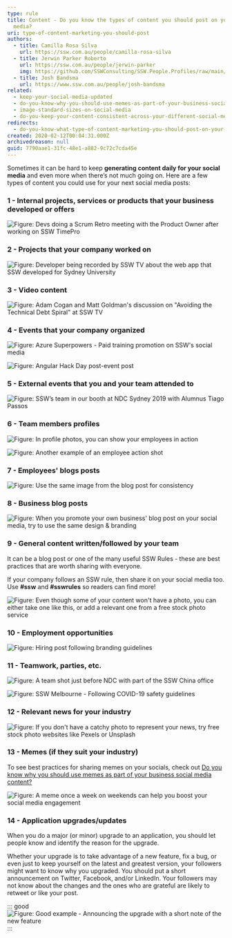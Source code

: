 ```yaml
---
type: rule
title: Content - Do you know the types of content you should post on your social
  media?
uri: type-of-content-marketing-you-should-post
authors:
  - title: Camilla Rosa Silva
    url: https://ssw.com.au/people/camilla-rosa-silva
  - title: Jerwin Parker Roberto
    url: https://ssw.com.au/people/jerwin-parker
    img: https://github.com/SSWConsulting/SSW.People.Profiles/raw/main/Jerwin-Parker/Images/Jerwin-Parker-Profile.jpg
  - title: Josh Bandsma
    url: https://www.ssw.com.au/people/josh-bandsma
related:
  - keep-your-social-media-updated
  - do-you-know-why-you-should-use-memes-as-part-of-your-business-social-media-content
  - image-standard-sizes-on-social-media
  - do-you-keep-your-content-consistent-across-your-different-social-media-platforms
redirects:
  - do-you-know-what-type-of-content-marketing-you-should-post-on-your-socials
created: 2020-02-12T00:04:31.000Z
archivedreason: null
guid: 7790aae1-31fc-48e1-a882-9c72c7cda45e
---
```

Sometimes it can be hard to keep **generating content daily for your social media** and even more when there’s not much going on. Here are a few types of content you could use for your next social media posts:

<!--endintro-->

### 1 - Internal projects, services or products that your business developed or offers

![Figure: Devs doing a Scrum Retro meeting with the Product Owner after working on SSW TimePro](/rules/type-of-content-marketing-you-should-post/teamwork.jpg)

### 2 - Projects that your company worked on

![Figure: Developer being recorded by SSW TV about the web app that SSW developed for Sydney University](/rules/type-of-content-marketing-you-should-post/breast.jpg)

### 3 - Video content

![Figure: Adam Cogan and Matt Goldman's discussion on "Avoiding the Technical Debt Spiral" at SSW TV](/rules/type-of-content-marketing-you-should-post/sswtv-v2.jpg)

### 4 - Events that your company organized

![Figure: Azure Superpowers - Paid training promotion on SSW's social media](/rules/type-of-content-marketing-you-should-post/promo-azure.jpg)

![Figure: Angular Hack Day post-event post](/rules/type-of-content-marketing-you-should-post/sswevents.jpg)

### 5 - External events that you and your team attended to

![Figure: SSW’s team in our booth at NDC Sydney 2019 with Alumnus Tiago Passos](/rules/type-of-content-marketing-you-should-post/ndc.jpg)

### 6 - Team members profiles

![Figure: In profile photos, you can show your employees in action](/rules/type-of-content-marketing-you-should-post/kikisprofile.png)

![Figure: Another example of an employee action shot](/rules/type-of-content-marketing-you-should-post/tom-profile.png)

### 7 - Employees' blogs posts

![Figure: Use the same image from the blog post for consistency](/rules/type-of-content-marketing-you-should-post/tim-blog.png)

### 8 - Business blog posts

![Figure: When you promote your own business' blog post on your social media, try to use the same design & branding](/rules/type-of-content-marketing-you-should-post/blogpostssw.jpeg)

### 9 - General content written/followed by your team

It can be a blog post or one of the many useful SSW Rules - these are best practices that are worth sharing with everyone.

If your company follows an SSW rule, then share it on your social media too. Use **\#ssw** and **\#sswrules** so readers can find more!

![Figure: Even though some of your content won't have a photo, you can either take one like this, or add a relevant one from a free stock photo service](/rules/type-of-content-marketing-you-should-post/rules-v2.png)

### 10 - Employment opportunities

![Figure: Hiring post following branding guidelines](/rules/type-of-content-marketing-you-should-post/hiring-v2.png)

### 11 - Teamwork, parties, etc.

![Figure: A team shot just before NDC with part of the SSW China office](/rules/type-of-content-marketing-you-should-post/teamwork2.jpeg)

![Figure: SSW Melbourne - Following COVID-19 safety guidelines](/rules/type-of-content-marketing-you-should-post/covid-teamwork.png)

### 12 - Relevant news for your industry

![Figure: If you don't have a catchy photo to represent your news, try free stock photo websites like Pexels or Unsplash](/rules/type-of-content-marketing-you-should-post/technews-2022.jpg)

### 13 - Memes (if they suit your industry)

To see best practices for sharing memes on your socials, check out [Do you know why you should use memes as part of your business social media content?](/do-you-know-why-you-should-use-memes-as-part-of-your-business-social-media-content)

![Figure: A meme once a week on weekends can help you boost your social media engagement](/rules/type-of-content-marketing-you-should-post/meme.png)

### 14 - Application upgrades/updates

When you do a major (or minor) upgrade to an application, you should let people know and identify the reason for the upgrade.

Whether your upgrade is to take advantage of a new feature, fix a bug, or even just to keep yourself on the latest and greatest version, your followers might want to know why you upgraded. You should put a short announcement on Twitter, Facebook, and/or LinkedIn. Your followers may not know about the changes and the ones who are grateful are likely to retweet or like your post.

::: good
![Figure: Good example - Announcing the upgrade with a short note of the new feature](/rules/type-of-content-marketing-you-should-post/octopus_upgrade.png)
:::
